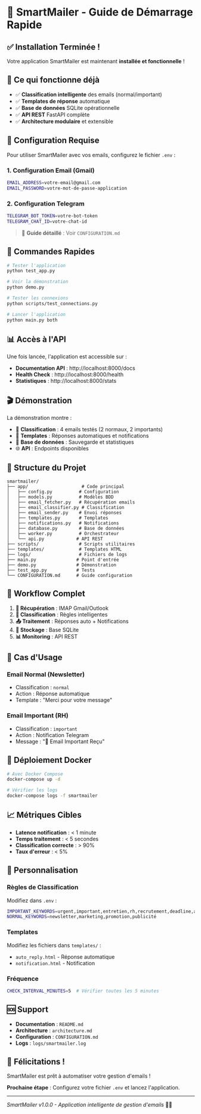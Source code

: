 # 🚀 SmartMailer - Guide de Démarrage Rapide

## ✅ Installation Terminée !

Votre application SmartMailer est maintenant **installée et fonctionnelle** ! 

## 🎯 Ce qui fonctionne déjà

- ✅ **Classification intelligente** des emails (normal/important)
- ✅ **Templates de réponse** automatique
- ✅ **Base de données** SQLite opérationnelle
- ✅ **API REST** FastAPI complète
- ✅ **Architecture modulaire** et extensible

## 🔧 Configuration Requise

Pour utiliser SmartMailer avec vos emails, configurez le fichier `.env` :

### 1. Configuration Email (Gmail)
```bash
EMAIL_ADDRESS=votre-email@gmail.com
EMAIL_PASSWORD=votre-mot-de-passe-application
```

### 2. Configuration Telegram
```bash
TELEGRAM_BOT_TOKEN=votre-bot-token
TELEGRAM_CHAT_ID=votre-chat-id
```

> 📖 **Guide détaillé** : Voir `CONFIGURATION.md`

## 🚀 Commandes Rapides

```bash
# Tester l'application
python test_app.py

# Voir la démonstration
python demo.py

# Tester les connexions
python scripts/test_connections.py

# Lancer l'application
python main.py both
```

## 📊 Accès à l'API

Une fois lancée, l'application est accessible sur :
- **Documentation API** : http://localhost:8000/docs
- **Health Check** : http://localhost:8000/health
- **Statistiques** : http://localhost:8000/stats

## 🎬 Démonstration

La démonstration montre :
- 🤖 **Classification** : 4 emails testés (2 normaux, 2 importants)
- 📝 **Templates** : Réponses automatiques et notifications
- 💾 **Base de données** : Sauvegarde et statistiques
- 🌐 **API** : Endpoints disponibles

## 📁 Structure du Projet

```
smartmailer/
├── app/                    # Code principal
│   ├── config.py          # Configuration
│   ├── models.py          # Modèles BDD
│   ├── email_fetcher.py   # Récupération emails
│   ├── email_classifier.py # Classification
│   ├── email_sender.py    # Envoi réponses
│   ├── templates.py       # Templates
│   ├── notifications.py   # Notifications
│   ├── database.py        # Base de données
│   ├── worker.py          # Orchestrateur
│   └── api.py            # API REST
├── scripts/               # Scripts utilitaires
├── templates/             # Templates HTML
├── logs/                  # Fichiers de logs
├── main.py               # Point d'entrée
├── demo.py               # Démonstration
├── test_app.py           # Tests
└── CONFIGURATION.md      # Guide configuration
```

## 🔄 Workflow Complet

1. **📧 Récupération** : IMAP Gmail/Outlook
2. **🤖 Classification** : Règles intelligentes
3. **📤 Traitement** : Réponses auto + Notifications
4. **💾 Stockage** : Base SQLite
5. **📊 Monitoring** : API REST

## 🎯 Cas d'Usage

### Email Normal (Newsletter)
- Classification : `normal`
- Action : Réponse automatique
- Template : "Merci pour votre message"

### Email Important (RH)
- Classification : `important`  
- Action : Notification Telegram
- Message : "🚨 Email Important Reçu"

## 🐳 Déploiement Docker

```bash
# Avec Docker Compose
docker-compose up -d

# Vérifier les logs
docker-compose logs -f smartmailer
```

## 📈 Métriques Cibles

- **Latence notification** : < 1 minute
- **Temps traitement** : < 5 secondes
- **Classification correcte** : > 90%
- **Taux d'erreur** : < 5%

## 🔧 Personnalisation

### Règles de Classification
Modifiez dans `.env` :
```bash
IMPORTANT_KEYWORDS=urgent,important,entretien,rh,recrutement,deadline,asap
NORMAL_KEYWORDS=newsletter,marketing,promotion,publicité
```

### Templates
Modifiez les fichiers dans `templates/` :
- `auto_reply.html` - Réponse automatique
- `notification.html` - Notification

### Fréquence
```bash
CHECK_INTERVAL_MINUTES=5  # Vérifier toutes les 5 minutes
```

## 🆘 Support

- **Documentation** : `README.md`
- **Architecture** : `architecture.md`
- **Configuration** : `CONFIGURATION.md`
- **Logs** : `logs/smartmailer.log`

## 🎉 Félicitations !

SmartMailer est prêt à automatiser votre gestion d'emails ! 

**Prochaine étape** : Configurez votre fichier `.env` et lancez l'application.

---

*SmartMailer v1.0.0 - Application intelligente de gestion d'emails* 📧✨
